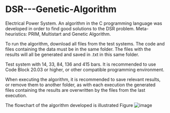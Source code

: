 # DSR---Genetic-Algorithm

Electrical Power System. An algorithm in the C programming language was developed in order to find good solutions to the DSR problem. Meta-heuristics: PRIM, Multistart and Genetic Algorithm.

To run the algorithm, download all files from the test systems. The code and files containing the data must be in the same folder. The files with the results will all be generated and saved in .txt in this same folder.

Test system with 14, 33, 84, 136 and 415 bars. It is recommended to use Code Block 20.03 or higher, or other compatible programming environment. 

When executing the algorithm, it is recommended to save relevant results, or remove them to another folder, as with each execution the generated files containing the results are overwritten by the files from the last execution.

The flowchart of the algorithm developed is illustrated Figure
![image](https://github.com/garciaguibor/DSR-Genetic-Algorithm/assets/153284777/530c1efa-8720-45cb-ad6b-6a9d1bea5a53)
